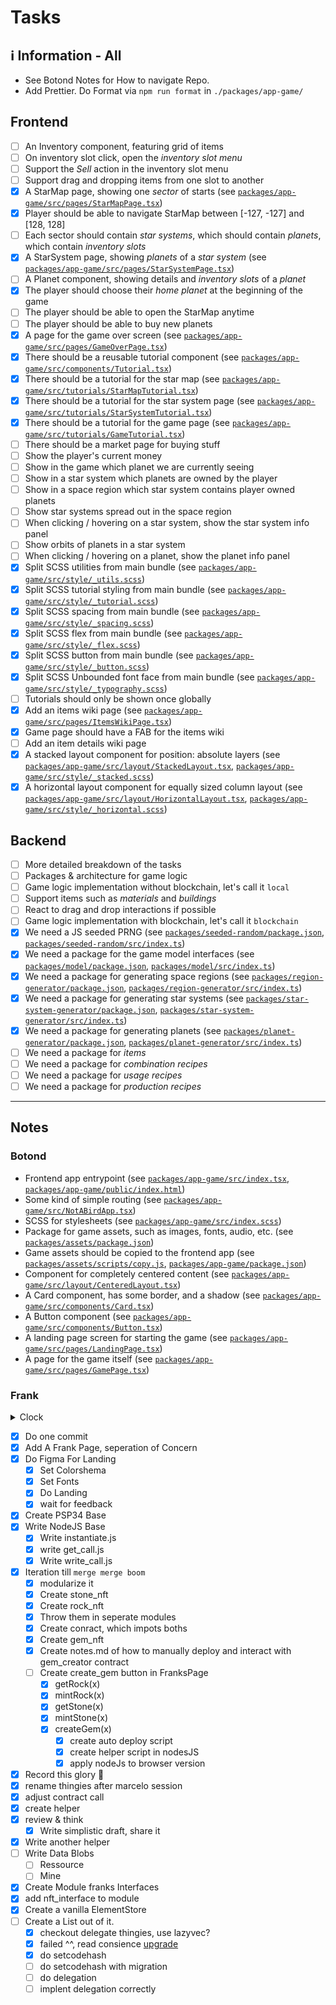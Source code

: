 # Tasks

## ℹ️ Information - All

- See Botond Notes for How to navigate Repo.
- Add Prettier. Do Format via `npm run format` in `./packages/app-game/`

## Frontend

- [ ] An Inventory component, featuring grid of items
- [ ] On inventory slot click, open the _inventory slot menu_
- [ ] Support the _Sell_ action in the inventory slot menu
- [ ] Support drag and dropping items from one slot to another
- [x] A StarMap page, showing one _sector_ of starts (see [`packages/app-game/src/pages/StarMapPage.tsx`](packages/app-game/src/pages/StarMapPage.tsx))
- [x] Player should be able to navigate StarMap between [-127, -127] and [128, 128]
- [ ] Each sector should contain _star systems_, which should contain _planets_, which contain _inventory slots_
- [x] A StarSystem page, showing _planets_ of a _star system_ (see [`packages/app-game/src/pages/StarSystemPage.tsx`](packages/app-game/src/pages/StarSystemPage.tsx))
- [ ] A Planet component, showing details and _inventory slots_ of a _planet_
- [x] The player should choose their _home planet_ at the beginning of the game
- [ ] The player should be able to open the StarMap anytime
- [ ] The player should be able to buy new planets
- [x] A page for the game over screen (see [`packages/app-game/src/pages/GameOverPage.tsx`](packages/app-game/src/pages/GameOverPage.tsx))
- [x] There should be a reusable tutorial component (see [`packages/app-game/src/components/Tutorial.tsx`](packages/app-game/src/components/Tutorial.tsx))
- [x] There should be a tutorial for the star map (see [`packages/app-game/src/tutorials/StarMapTutorial.tsx`](packages/app-game/src/tutorials/StarMapTutorial.tsx))
- [x] There should be a tutorial for the star system page (see [`packages/app-game/src/tutorials/StarSystemTutorial.tsx`](packages/app-game/src/tutorials/StarSystemTutorial.tsx))
- [x] There should be a tutorial for the game page (see [`packages/app-game/src/tutorials/GameTutorial.tsx`](packages/app-game/src/tutorials/GameTutorial.tsx))
- [ ] There should be a market page for buying stuff
- [ ] Show the player's current money
- [ ] Show in the game which planet we are currently seeing
- [ ] Show in a star system which planets are owned by the player
- [ ] Show in a space region which star system contains player owned planets
- [ ] Show star systems spread out in the space region
- [ ] When clicking / hovering on a star system, show the star system info panel
- [ ] Show orbits of planets in a star system
- [ ] When clicking / hovering on a planet, show the planet info panel
- [x] Split SCSS utilities from main bundle (see [`packages/app-game/src/style/_utils.scss`](packages/app-game/src/style/_utils.scss))
- [x] Split SCSS tutorial styling from main bundle (see [`packages/app-game/src/style/_tutorial.scss`](packages/app-game/src/style/_tutorial.scss))
- [x] Split SCSS spacing from main bundle (see [`packages/app-game/src/style/_spacing.scss`](packages/app-game/src/style/_spacing.scss))
- [x] Split SCSS flex from main bundle (see [`packages/app-game/src/style/_flex.scss`](packages/app-game/src/style/_flex.scss))
- [x] Split SCSS button from main bundle (see [`packages/app-game/src/style/_button.scss`](packages/app-game/src/style/_button.scss))
- [x] Split SCSS Unbounded font face from main bundle (see [`packages/app-game/src/style/_typography.scss`](packages/app-game/src/style/_typography.scss))
- [ ] Tutorials should only be shown once globally
- [x] Add an items wiki page (see [`packages/app-game/src/pages/ItemsWikiPage.tsx`](packages/app-game/src/pages/ItemsWikiPage.tsx))
- [x] Game page should have a FAB for the items wiki
- [ ] Add an item details wiki page
- [x] A stacked layout component for position: absolute layers (see [`packages/app-game/src/layout/StackedLayout.tsx`](packages/app-game/src/layout/StackedLayout.tsx), [`packages/app-game/src/style/_stacked.scss`](packages/app-game/src/style/_stacked.scss))
- [x] A horizontal layout component for equally sized column layout (see [`packages/app-game/src/layout/HorizontalLayout.tsx`](packages/app-game/src/layout/HorizontalLayout.tsx), [`packages/app-game/src/style/_horizontal.scss`](packages/app-game/src/style/_horizontal.scss))

## Backend

- [ ] More detailed breakdown of the tasks
- [ ] Packages & architecture for game logic
- [ ] Game logic implementation without blockchain, let's call it `local`
- [ ] Support items such as _materials_ and _buildings_
- [ ] React to drag and drop interactions if possible
- [ ] Game logic implementation with blockchain, let's call it `blockchain`
- [x] We need a JS seeded PRNG (see [`packages/seeded-random/package.json`](packages/seeded-random/package.json), [`packages/seeded-random/src/index.ts`](packages/seeded-random/src/index.ts))
- [x] We need a package for the game model interfaces (see [`packages/model/package.json`](packages/model/package.json), [`packages/model/src/index.ts`](packages/model/src/index.ts))
- [x] We need a package for generating space regions (see [`packages/region-generator/package.json`](packages/region-generator/package.json), [`packages/region-generator/src/index.ts`](packages/region-generator/src/index.ts))
- [x] We need a package for generating star systems (see [`packages/star-system-generator/package.json`](packages/star-system-generator/package.json), [`packages/star-system-generator/src/index.ts`](packages/star-system-generator/src/index.ts))
- [x] We need a package for generating planets (see [`packages/planet-generator/package.json`](packages/planet-generator/package.json), [`packages/planet-generator/src/index.ts`](packages/planet-generator/src/index.ts))
- [ ] We need a package for _items_
- [ ] We need a package for _combination recipes_
- [ ] We need a package for _usage recipes_
- [ ] We need a package for _production recipes_

---

## Notes

### Botond

- Frontend app entrypoint (see [`packages/app-game/src/index.tsx`](packages/app-game/src/index.tsx), [`packages/app-game/public/index.html`](packages/app-game/public/index.html))
- Some kind of simple routing (see [`packages/app-game/src/NotABirdApp.tsx`](packages/app-game/src/NotABirdApp.tsx))
- SCSS for stylesheets (see [`packages/app-game/src/index.scss`](packages/app-game/src/index.scss))
- Package for game assets, such as images, fonts, audio, etc. (see [`packages/assets/package.json`](packages/assets/package.json))
- Game assets should be copied to the frontend app (see [`packages/assets/scripts/copy.js`](packages/assets/scripts/copy.js), [`packages/app-game/package.json`](packages/app-game/package.json))
- Component for completely centered content (see [`packages/app-game/src/layout/CenteredLayout.tsx`](packages/app-game/src/layout/CenteredLayout.tsx))
- A Card component, has some border, and a shadow (see [`packages/app-game/src/components/Card.tsx`](packages/app-game/src/components/Card.tsx))
- A Button component (see [`packages/app-game/src/components/Button.tsx`](packages/app-game/src/components/Button.tsx))
- A landing page screen for starting the game (see [`packages/app-game/src/pages/LandingPage.tsx`](packages/app-game/src/pages/LandingPage.tsx))
- A page for the game itself (see [`packages/app-game/src/pages/GamePage.tsx`](packages/app-game/src/pages/GamePage.tsx))

### Frank

<details>
  <summary>Clock</summary>

| Note                | ClockIn                          | ClockOut                         | Total |
| :------------------ | :------------------------------- | :------------------------------- | :---- |
| Add Frank Page      | Mon Apr 22 05:00:00 PM CEST 2024 | Mon Apr 22 05:50:00 PM CEST 2024 | 0:50  |
| Do Figma Base       | Mon Apr 22 07:10:00 PM CEST 2024 | Mon Apr 22 08:30:00 PM CEST 2024 | 1:20  |
| Do Figma Base       | Mon Apr 22 08:35:00 PM CEST 2024 | Mon Apr 22 09:30:00 PM CEST 2024 | 0:55  |
| Landing Page        | Tue Apr 23 08:10:00 AM CEST 2024 | Tue Apr 23 09:15:00 AM CEST 2024 | 1:05  |
| Landing Page        | Tue Apr 23 09:30:00 AM CEST 2024 | Tue Apr 23 10:10:00 AM CEST 2024 | 0:40  |
| SetUp Ink           | Tue Apr 23 11:40:00 AM CEST 2024 | Tue Apr 23 12:15:00 PM CEST 2024 | 0:35  |
| Write Script        | Wed Apr 24 07:30:00 AM CEST 2024 | Wed Apr 24 10:00:00 AM CEST 2024 | 0:30  |
| Write Script        | Wed Apr 24 10:55:00 AM CEST 2024 | Wed Apr 24 11:35:00 AM CEST 2024 | 0:40  |
| Write Script        | Wed Apr 24 11:50:00 AM CEST 2024 | Wed Apr 24 12:35:00 PM CEST 2024 | 0:45  |
| Merge Logic         | Thu Apr 25 07:20:00 AM CEST 2024 | Thu Apr 25 08:20:00 AM CEST 2024 | 1:00  |
| Merge Logic         | Thu Apr 25 08:25:00 AM CEST 2024 | Thu Apr 25 09:30:00 AM CEST 2024 | 1:05  |
| Merge Logic         | Thu Apr 25 09:40:00 AM CEST 2024 | Thu Apr 25 10:10:00 AM CEST 2024 | 0:30  |
| Merge Logic         | Thu Apr 25 11:10:00 AM CEST 2024 | Thu Apr 25 12:30:00 AM CEST 2024 | 1:20  |
| Bit Frontend        | Thu Apr 25 12:40:00 PM CEST 2024 | Thu Apr 25 01:25:00 PM CEST 2024 | 1:45  |
| Bit Frontend        | Thu Apr 25 04:10:00 PM CEST 2024 | Thu Apr 25 05:20:00 PM CEST 2024 | 1:10  |
| Bit Frontend        | Thu Apr 25 04:30:00 PM CEST 2024 | Thu Apr 25 04:50:00 PM CEST 2024 | 0:20  |
| Fix Bug Frontend    | Fri Apr 26 09:30:00 AM CEST 2024 | Fri Apr 26 10:00:00 AM CEST 2024 | 0:30  |
| Fix Bug Frontend    | Fri Apr 26 10:20:00 AM CEST 2024 | Fri Apr 26 11:50:00 AM CEST 2024 | 1:30  |
| Fix Bug Frontend    | Fri Apr 26 12:00:00 AM CEST 2024 | Fri Apr 26 12:55:00 AM CEST 2024 | 0:55  |
| Fix Bug Frontend    | Sat Apr 27 08:00:00 AM CEST 2024 | Sat Apr 27 08:50:00 AM CEST 2024 | 0:50  |
| Fix Bug Frontend    | Sat Apr 27 09:00:00 AM CEST 2024 | Sat Apr 27 09:50:00 AM CEST 2024 | 0:50  |
| Record the glory    | Sat Apr 27 09:55:00 AM CEST 2024 | Sat Apr 27 10:20:00 AM CEST 2024 | 0:25  |
| Align Fro & Cro     | Sun Apr 28 08:50:29 AM CEST 2024 | Sun Apr 28 09:10:00 AM CEST 2024 | 0:20  |
| Align Fro & Cro     | Sun Apr 28 09:15:29 AM CEST 2024 | Sun Apr 28 09:50:00 AM CEST 2024 | 0:35  |
| Create Helper       | Sun Apr 28 09:55:00 AM CEST 2024 | Sun Apr 28 10:45:00 AM CEST 2024 | 0:50  |
| Align Fro & Cro     | Sun Apr 28 10:45:00 AM CEST 2024 | Sun Apr 28 11:20:00 AM CEST 2024 | 0:35  |
| Think & WriteDraft  | Sun Apr 28 11:25:00 AM CEST 2024 | Sun Apr 28 12:40:00 PM CEST 2024 | 1:15  |
| Write a helper      | Sun Apr 28 02:30:00 PM CEST 2024 | Sun Apr 28 03:30:00 PM CEST 2024 | 1:00  |
| Finish helper       | Sun Apr 28 06:20:00 PM CEST 2024 | Sun Apr 28 06:35:00 PM CEST 2024 | 0:15  |
| Write DataBlobs     | Sun Apr 28 06:40:00 PM CEST 2024 | Sun Apr 28 06:55:00 PM CEST 2024 | 0:15  |
| Create Interface    | Mon Apr 29 07:55:00 AM CEST 2024 | Mon Apr 29 08:55:00 AM CEST 2024 | 1:00  |
| Create ElementStore | Mon Apr 29 09:30:00 AM CEST 2024 | Mon Apr 29 10:18:00 AM CEST 2024 | 0:48  |
| Create ElementStore | Mon Apr 29 10:39:25 AM CEST 2024 | Mon Apr 29 11:19:19 AM CEST 2024 | 0:40  |
| Create ElementStore | Mon Apr 29 11:33:18 AM CEST 2024 | Mon Apr 29 11:58:44 AM CEST 2024 | 0:25  |
| Create ElementStore | Mon Apr 29 12:08:00 PM CEST 2024 | Mon Apr 29 12:28:00 PM CEST 2024 | 0:20  |
| Create ElementStore | Mon Apr 29 01:22:23 PM CEST 2024 | Mon Apr 29 01:49:27 PM CEST 2024 | 0:27  |
| Create ElementStore | Mon Apr 29 08:29:43 PM CEST 2024 | Mon Apr 29 09:20:54 PM CEST 2024 | 0:51  |
| Create ElementStore | Tue Apr 30 07:41:31 AM CEST 2024 | Tue Apr 30 08:20:58 AM CEST 2024 | 0:39  |
| Create ElementStore | Tue Apr 30 09:05:18 AM CEST 2024 | Tue Apr 30 09:28:43 AM CEST 2024 | 0:23  |
| Create ElementStore | Tue Apr 30 09:40:42 AM CEST 2024 | Tue Apr 30 10:13:32 AM CEST 2024 | 0:33  |
| Update Botond       | Tue Apr 30 10:18:42 AM CEST 2024 | Tue Apr 30 10:43:58 AM CEST 2024 | 0:25  |
| Create ElementStore | Tue Apr 30 10:51:06 AM CEST 2024 | Tue Apr 30 11:01:18 AM CEST 2024 | 0:10  |
| Total               | -                                | -                                | 31:16 |
| Create ElementStore | Tue Apr 30 08:17:00 PM CEST 2024 | Tue Apr 30 08:25:50 PM CEST 2024 |       |
| Create ElementStore | Wed May 1 07:27:44 AM CEST 2024  | Wed May 1 08:06:16 AM CEST 2024  |       |
| Create ElementStore | Wed May 1 08:20:55 AM CEST 2024  | Wed May 1 08:42:34 AM CEST 2024  |       |
| Create ElementStore | Wed May 1 11:32:15 AM CEST 2024  | Wed May 1 12:49:56 PM CEST 2024  |       |

</details>

- [x] Do one commit
- [x] Add A Frank Page, seperation of Concern
- [x] Do Figma For Landing
  - [x] Set Colorshema
  - [x] Set Fonts
  - [x] Do Landing
  - [x] wait for feedback
- [x] Create PSP34 Base
- [x] Write NodeJS Base
  - [x] Write instantiate.js
  - [x] write get_call.js
  - [x] Write write_call.js
- [x] Iteration till `merge merge boom`
  - [x] modularize it
  - [x] Create stone_nft
  - [x] Create rock_nft
  - [x] Throw them in seperate modules
  - [x] Create conract, which impots boths
  - [x] Create gem_nft
  - [x] Create notes.md of how to manually deploy and interact with gem_creator contract
  - [ ] Create create_gem button in FranksPage
    - [x] getRock(x)
    - [x] mintRock(x)
    - [x] getStone(x)
    - [x] mintStone(x)
    - [x] createGem(x)
      - [x] create auto deploy script
      - [x] create helper script in nodesJS
      - [x] apply nodeJs to browser version
- [x] Record this glory 😬
- [x] rename thingies after marcelo session
- [x] adjust contract call
- [x] create helper
- [x] review & think
  - [x] Write simplistic draft, share it
- [x] Write another helper
- [ ] Write Data Blobs
  - [ ] Ressource
  - [ ] Mine
- [x] Create Module franks Interfaces
- [x] add nft_interface to module
- [x] Create a vanilla ElementStore
- [ ] Create a List out of it.
  - [x] checkout delegate thingies, use lazyvec?
  - [x] failed ^^, read consience [upgrade](https://use.ink/basics/upgradeable-contracts)
  - [x] do setcodehash
  - [ ] do setcodehash with migration
  - [ ] do delegation
  - [ ] implent delegation correctly
